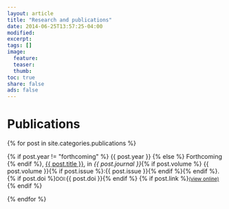 ```yaml
---
layout: article
title: "Research and publications"
date: 2014-06-25T13:57:25-04:00
modified:
excerpt:
tags: []
image:
  feature:
  teaser:
  thumb:
toc: true
share: false
ads: false
---
```


<!--# Research statement-->

<!--Lorem ipsum dolor sit amet, consectetur adipisicing elit, sed do eiusmod-->
<!--tempor incididunt ut labore et dolore magna aliqua. Ut enim ad minim veniam,-->
<!--quis nostrud exercitation ullamco laboris nisi ut aliquip ex ea commodo-->
<!--consequat. Duis aute irure dolor in reprehenderit in voluptate velit esse-->
<!--cillum dolore eu fugiat nulla pariatur. Excepteur sint occaecat cupidatat non-->
<!--proident, sunt in culpa qui officia deserunt mollit anim id est laborum.-->

<!--Lorem ipsum dolor sit amet, consectetur adipisicing elit, sed do eiusmod-->
<!--tempor incididunt ut labore et dolore magna aliqua. Ut enim ad minim veniam,-->
<!--quis nostrud exercitation ullamco laboris nisi ut aliquip ex ea commodo-->
<!--consequat. Duis aute irure dolor in reprehenderit in voluptate velit esse-->
<!--cillum dolore eu fugiat nulla pariatur. Excepteur sint occaecat cupidatat non-->
<!--proident, sunt in culpa qui officia deserunt mollit anim id est laborum.-->

# Publications

<div class="tiles">
{% for post in site.categories.publications %}
<p>{% if post.year != "forthcoming" %}
<span class="badge success">{{ post.year }}</span>
{% else %}
<span class="badge warning">Forthcoming</span>
{% endif %}, 
<a href="{{ site.url }}{{ post.url }}">{{ post.title }}</a>, in <em>{{ post.journal }}</em>{% if post.volume %} {{ post.volume }}{% if post.issue %}:{{ post.issue }}{% endif %}{% endif %}. {% if post.doi %}<small>DOI:</small>{{ post.doi }}{% endif %} {% if post.link %}<small><a href="{{ post.link }}" target="_blank">(view online)</a></small>{% endif %}
</p>

{% endfor %}
</div><!-- /.tiles -->
